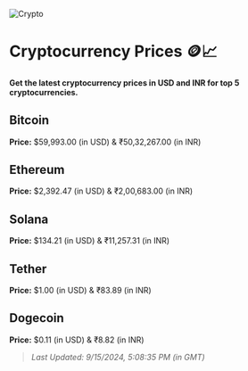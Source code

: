 
![Crypto](https://www.techguide.com.au/wp-content/uploads/2020/11/crypto3.jpeg)

# Cryptocurrency Prices 🪙📈

#### Get the latest cryptocurrency prices in USD and INR for top 5 cryptocurrencies.

## Bitcoin

**Price:** $59,993.00 (in USD) & ₹50,32,267.00 (in INR)

## Ethereum

**Price:** $2,392.47 (in USD) & ₹2,00,683.00 (in INR)

## Solana

**Price:** $134.21 (in USD) & ₹11,257.31 (in INR)

## Tether

**Price:** $1.00 (in USD) & ₹83.89 (in INR)

## Dogecoin

**Price:** $0.11 (in USD) & ₹8.82 (in INR)

> _Last Updated: 9/15/2024, 5:08:35 PM (in GMT)_
